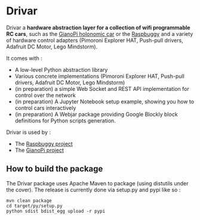 # Drivar

Drivar a **hardware abstraction layer for a collection of wifi programmable RC cars**, such as the [GianoPi holonomic car](http://github.com/stefsaladino/GianoPi) or the [Raspbuggy](http://cmcrobotics.github.io/raspbuggy) and a variety of hardware control adapters (Pimoroni Explorer HAT, Push-pull drivers, Adafruit DC Motor, Lego Mindstorm).

It comes with :

* A low-level Python abstraction library
* Various concrete implementations (Pimoroni Explorer HAT, Push-pull drivers, Adafruit DC Motor, Lego Mindstorm)
* (in preparation) a simple Web Socket and REST API implementation for control over the network
* (in preparation) A Jupyter Notebook setup example, showing you how to control cars interactively
* (in preparation) A Webjar package providing Google Blockly block definitions for Python scripts generation.

Drivar is used by :

* The [Raspbuggy project](http://cmcrobotics.github.io/raspbuggy)
* The [GianoPi project](http://github.com/stefsaladino/GianoPi)


## How to build the package

The Drivar package uses Apache Maven to package (using distutils under the cover).
The release is currently done via setup.py and pypi like so :

```
mvn clean package
cd target/py/setup.py
python sdist bdist_egg upload -r pypi
```

